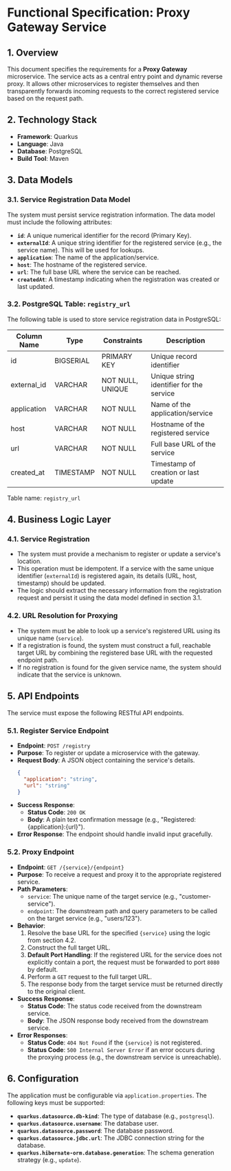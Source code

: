 # Functional Specification: Proxy Gateway Service

## 1. Overview

This document specifies the requirements for a **Proxy Gateway** microservice. The service acts as a central entry point and dynamic reverse proxy. It allows other microservices to register themselves and then transparently forwards incoming requests to the correct registered service based on the request path.

## 2. Technology Stack

- **Framework**: Quarkus
- **Language**: Java
- **Database**: PostgreSQL
- **Build Tool**: Maven

## 3. Data Models


### 3.1. Service Registration Data Model

The system must persist service registration information. The data model must include the following attributes:

- **`id`**: A unique numerical identifier for the record (Primary Key).
- **`externalId`**: A unique string identifier for the registered service (e.g., the service name). This will be used for lookups.
- **`application`**: The name of the application/service.
- **`host`**: The hostname of the registered service.
- **`url`**: The full base URL where the service can be reached.
- **`createdAt`**: A timestamp indicating when the registration was created or last updated.

### 3.2. PostgreSQL Table: `registry_url`

The following table is used to store service registration data in PostgreSQL:

| Column Name   | Type         | Constraints                | Description                                 |
|--------------|--------------|----------------------------|---------------------------------------------|
| id           | BIGSERIAL    | PRIMARY KEY                | Unique record identifier                    |
| external_id  | VARCHAR      | NOT NULL, UNIQUE           | Unique string identifier for the service    |
| application  | VARCHAR      | NOT NULL                   | Name of the application/service             |
| host         | VARCHAR      | NOT NULL                   | Hostname of the registered service          |
| url          | VARCHAR      | NOT NULL                   | Full base URL of the service                |
| created_at   | TIMESTAMP    | NOT NULL                   | Timestamp of creation or last update        |

Table name: `registry_url`

## 4. Business Logic Layer

### 4.1. Service Registration

- The system must provide a mechanism to register or update a service's location.
- This operation must be idempotent. If a service with the same unique identifier (`externalId`) is registered again, its details (URL, host, timestamp) should be updated.
- The logic should extract the necessary information from the registration request and persist it using the data model defined in section 3.1.

### 4.2. URL Resolution for Proxying

- The system must be able to look up a service's registered URL using its unique name (`service`).
- If a registration is found, the system must construct a full, reachable target URL by combining the registered base URL with the requested endpoint path.
- If no registration is found for the given service name, the system should indicate that the service is unknown.

## 5. API Endpoints

The service must expose the following RESTful API endpoints.

### 5.1. Register Service Endpoint

- **Endpoint**: `POST /registry`
- **Purpose**: To register or update a microservice with the gateway.
- **Request Body**: A JSON object containing the service's details.
  ```json
  {
    "application": "string",
    "url": "string"
  }
  ```
- **Success Response**:
  - **Status Code**: `200 OK`
  - **Body**: A plain text confirmation message (e.g., "Registered: {application}:{url}").
- **Error Response**: The endpoint should handle invalid input gracefully.

### 5.2. Proxy Endpoint

- **Endpoint**: `GET /{service}/{endpoint}`
- **Purpose**: To receive a request and proxy it to the appropriate registered service.
- **Path Parameters**:
  - `service`: The unique name of the target service (e.g., "customer-service").
  - `endpoint`: The downstream path and query parameters to be called on the target service (e.g., "users/123").
- **Behavior**:
  1.  Resolve the base URL for the specified `{service}` using the logic from section 4.2.
  2.  Construct the full target URL.
  3.  **Default Port Handling**: If the registered URL for the service does not explicitly contain a port, the request must be forwarded to port `8080` by default.
  4.  Perform a `GET` request to the full target URL.
  5.  The response body from the target service must be returned directly to the original client.
- **Success Response**:
  - **Status Code**: The status code received from the downstream service.
  - **Body**: The JSON response body received from the downstream service.
- **Error Responses**:
  - **Status Code**: `404 Not Found` if the `{service}` is not registered.
  - **Status Code**: `500 Internal Server Error` if an error occurs during the proxying process (e.g., the downstream service is unreachable).

## 6. Configuration

The application must be configurable via `application.properties`. The following keys must be supported:

- **`quarkus.datasource.db-kind`**: The type of database (e.g., `postgresql`).
- **`quarkus.datasource.username`**: The database user.
- **`quarkus.datasource.password`**: The database password.
- **`quarkus.datasource.jdbc.url`**: The JDBC connection string for the database.
- **`quarkus.hibernate-orm.database.generation`**: The schema generation strategy (e.g., `update`).
